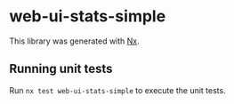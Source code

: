 # web-ui-stats-simple

This library was generated with [Nx](https://nx.dev).

## Running unit tests

Run `nx test web-ui-stats-simple` to execute the unit tests.
